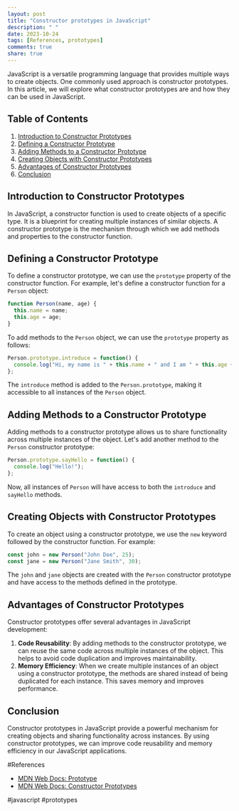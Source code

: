 ```yaml
---
layout: post
title: "Constructor prototypes in JavaScript"
description: " "
date: 2023-10-24
tags: [References, prototypes]
comments: true
share: true
---
```


JavaScript is a versatile programming language that provides multiple ways to create objects. One commonly used approach is constructor prototypes. In this article, we will explore what constructor prototypes are and how they can be used in JavaScript.

## Table of Contents
1. [Introduction to Constructor Prototypes](#introduction-to-constructor-prototypes)
2. [Defining a Constructor Prototype](#defining-a-constructor-prototype)
3. [Adding Methods to a Constructor Prototype](#adding-methods-to-a-constructor-prototype)
4. [Creating Objects with Constructor Prototypes](#creating-objects-with-constructor-prototypes)
5. [Advantages of Constructor Prototypes](#advantages-of-constructor-prototypes)
6. [Conclusion](#conclusion)

## Introduction to Constructor Prototypes

In JavaScript, a constructor function is used to create objects of a specific type. It is a blueprint for creating multiple instances of similar objects. A constructor prototype is the mechanism through which we add methods and properties to the constructor function.

## Defining a Constructor Prototype

To define a constructor prototype, we can use the `prototype` property of the constructor function. For example, let's define a constructor function for a `Person` object:

```javascript
function Person(name, age) {
  this.name = name;
  this.age = age;
}
```

To add methods to the `Person` object, we can use the `prototype` property as follows:

```javascript
Person.prototype.introduce = function() {
  console.log("Hi, my name is " + this.name + " and I am " + this.age + " years old.");
};
```

The `introduce` method is added to the `Person.prototype`, making it accessible to all instances of the `Person` object.

## Adding Methods to a Constructor Prototype

Adding methods to a constructor prototype allows us to share functionality across multiple instances of the object. Let's add another method to the `Person` constructor prototype:

```javascript
Person.prototype.sayHello = function() {
  console.log("Hello!");
};
```

Now, all instances of `Person` will have access to both the `introduce` and `sayHello` methods.

## Creating Objects with Constructor Prototypes

To create an object using a constructor prototype, we use the `new` keyword followed by the constructor function. For example:

```javascript
const john = new Person("John Doe", 25);
const jane = new Person("Jane Smith", 30);
```

The `john` and `jane` objects are created with the `Person` constructor prototype and have access to the methods defined in the prototype.

## Advantages of Constructor Prototypes

Constructor prototypes offer several advantages in JavaScript development:

1. **Code Reusability**: By adding methods to the constructor prototype, we can reuse the same code across multiple instances of the object. This helps to avoid code duplication and improves maintainability.
2. **Memory Efficiency**: When we create multiple instances of an object using a constructor prototype, the methods are shared instead of being duplicated for each instance. This saves memory and improves performance.

## Conclusion

Constructor prototypes in JavaScript provide a powerful mechanism for creating objects and sharing functionality across instances. By using constructor prototypes, we can improve code reusability and memory efficiency in our JavaScript applications.

#References
- [MDN Web Docs: Prototype](https://developer.mozilla.org/en-US/docs/Web/JavaScript/Reference/Global_Objects/Object/prototype) 
- [MDN Web Docs: Constructor Prototypes](https://developer.mozilla.org/en-US/docs/Learn/JavaScript/Objects/Object_prototypes) 

#javascript #prototypes